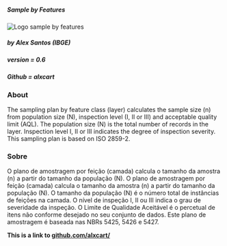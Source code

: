 ##### Sample by Features
![Logo sample by features](https://plugins.qgis.org/media/cache/6b/b7/6bb7a162257fa7d9de238d7c0dd1bb82.png)

##### by Alex Santos (IBGE)
##### version = 0.6
##### Github = alxcart

### About
The sampling plan by feature class (layer) calculates the sample size (n) from population size (N), inspection level (I, II or III) and acceptable quality limit (AQL). The population size (N) is the total number of records in the layer. Inspection level I, II or III indicates the degree of inspection severity. This sampling plan is based on ISO 2859-2. 

### Sobre
O plano de amostragem por feição (camada) calcula o tamanho da amostra (n) a partir do tamanho da população (N). O plano de amostragem por feição (camada) calcula o tamanho da amostra (n) a partir do tamanho da população (N). O tamanho da população (N) é o número total de instâncias de feições na camada. O nível de inspeção I, II ou III indica o grau de severidade da inspeção. O Limite de Qualidade Aceitável é o percetual de itens não conforme desejado no seu conjunto de dados. Este plano de amostragem é baseada nas NBRs 5425, 5426 e 5427.

**This is a link to [github.com/alxcart/](https://github.com/alxcart/SampleByFeatures)**